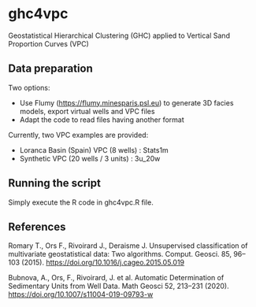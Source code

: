 # ghc4vpc
Geostatistical Hierarchical Clustering (GHC) applied to Vertical Sand Proportion Curves (VPC)

## Data preparation
Two options:
* Use Flumy (https://flumy.minesparis.psl.eu) to generate 3D facies models, export virtual wells and VPC files
* Adapt the code to read files having another format

Currently, two VPC examples are provided:
* Loranca Basin (Spain) VPC (8 wells) : Stats1m
* Synthetic VPC (20 wells / 3 units) : 3u_20w

## Running the script
Simply execute the R code in ghc4vpc.R file.

## References

Romary T., Ors F., Rivoirard J., Deraisme J. 
Unsupervised classification of multivariate geostatistical data: Two algorithms.
Comput. Geosci. 85, 96–103 (2015).
https://doi.org/10.1016/j.cageo.2015.05.019

Bubnova, A., Ors, F., Rivoirard, J. et al.
Automatic Determination of Sedimentary Units from Well Data.
Math Geosci 52, 213–231 (2020).
https://doi.org/10.1007/s11004-019-09793-w
